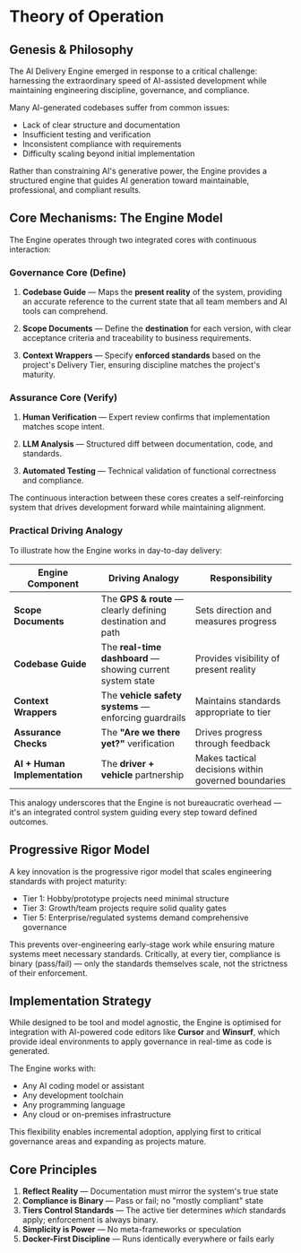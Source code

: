 # Theory of Operation

## Genesis & Philosophy

The AI Delivery Engine emerged in response to a critical challenge: harnessing the extraordinary speed of AI-assisted development while maintaining engineering discipline, governance, and compliance.

Many AI-generated codebases suffer from common issues:
- Lack of clear structure and documentation
- Insufficient testing and verification
- Inconsistent compliance with requirements
- Difficulty scaling beyond initial implementation

Rather than constraining AI's generative power, the Engine provides a structured engine that guides AI generation toward maintainable, professional, and compliant results.

## Core Mechanisms: The Engine Model

The Engine operates through two integrated cores with continuous interaction:

### Governance Core (Define)

1. **Codebase Guide** — Maps the **present reality** of the system, providing an accurate reference to the current state that all team members and AI tools can comprehend.

2. **Scope Documents** — Define the **destination** for each version, with clear acceptance criteria and traceability to business requirements.

3. **Context Wrappers** — Specify **enforced standards** based on the project's Delivery Tier, ensuring discipline matches the project's maturity.

### Assurance Core (Verify)

1. **Human Verification** — Expert review confirms that implementation matches scope intent.

2. **LLM Analysis** — Structured diff between documentation, code, and standards.

3. **Automated Testing** — Technical validation of functional correctness and compliance.

The continuous interaction between these cores creates a self-reinforcing system that drives development forward while maintaining alignment.

### Practical Driving Analogy

To illustrate how the Engine works in day-to-day delivery:

| Engine Component | Driving Analogy | Responsibility |
|-------------------|-----------------|----------------|
| **Scope Documents** | The **GPS & route** — clearly defining destination and path | Sets direction and measures progress |
| **Codebase Guide** | The **real-time dashboard** — showing current system state | Provides visibility of present reality |
| **Context Wrappers** | The **vehicle safety systems** — enforcing guardrails | Maintains standards appropriate to tier |
| **Assurance Checks** | The **"Are we there yet?"** verification | Drives progress through feedback |
| **AI + Human Implementation** | The **driver + vehicle** partnership | Makes tactical decisions within governed boundaries |

This analogy underscores that the Engine is not bureaucratic overhead — it's an integrated control system guiding every step toward defined outcomes.

## Progressive Rigor Model

A key innovation is the progressive rigor model that scales engineering standards with project maturity:

- Tier 1: Hobby/prototype projects need minimal structure
- Tier 3: Growth/team projects require solid quality gates
- Tier 5: Enterprise/regulated systems demand comprehensive governance

This prevents over-engineering early-stage work while ensuring mature systems meet necessary standards. Critically, at every tier, compliance is binary (pass/fail) — only the standards themselves scale, not the strictness of their enforcement.

## Implementation Strategy

While designed to be tool and model agnostic, the Engine is optimised for integration with AI-powered code editors like **Cursor** and **Winsurf**, which provide ideal environments to apply governance in real-time as code is generated.

The Engine works with:
- Any AI coding model or assistant
- Any development toolchain
- Any programming language
- Any cloud or on-premises infrastructure

This flexibility enables incremental adoption, applying first to critical governance areas and expanding as projects mature.

## Core Principles

1. **Reflect Reality** — Documentation must mirror the system's true state
2. **Compliance is Binary** — Pass or fail; no "mostly compliant" state
3. **Tiers Control Standards** — The active tier determines *which* standards apply; enforcement is always binary.
4. **Simplicity is Power** — No meta-frameworks or speculation
5. **Docker-First Discipline** — Runs identically everywhere or fails early 